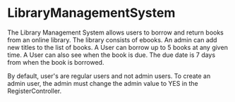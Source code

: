 # LibraryManagementSystem

The Library Management System allows users to borrow and return books from an online library. The library consists of ebooks. An admin can add new titles to the list of books. A User can borrow up to 5 books at any given time. A User can also see when the book is due. The due date is 7 days from when the book is borrowed. 

By default, user's are regular users and not admin users. To create an admin user, the admin must change the admin value to YES in the RegisterController.
